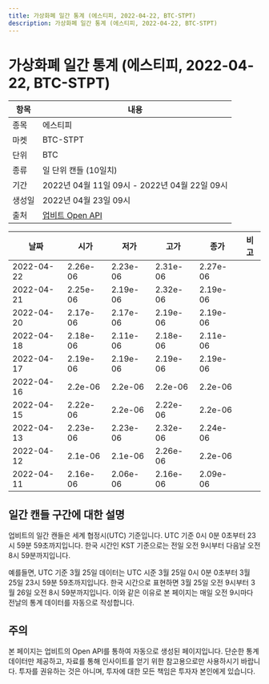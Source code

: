 ```yaml
---
title: 가상화폐 일간 통계 (에스티피, 2022-04-22, BTC-STPT)
description: 가상화폐 일간 통계 (에스티피, 2022-04-22, BTC-STPT)
---
```



가상화폐 일간 통계 (에스티피, 2022-04-22, BTC-STPT)
===

|항목|내용|
|--|--|
|종목|에스티피|
|마켓|BTC-STPT|
|단위|BTC|
|종류|일 단위 캔들 (10일치)|
|기간|2022년 04월 11일 09시 - 2022년 04월 22일 09시|
|생성일|2022년 04월 23일 09시|
|출처|[업비트 Open API](https://docs.upbit.com)|


|날짜|시가|저가|고가|종가|비고|
|--|--|--|--|--|--|
|2022-04-22|2.26e-06|2.23e-06|2.31e-06|2.27e-06|    |
|2022-04-21|2.25e-06|2.19e-06|2.32e-06|2.19e-06|    |
|2022-04-20|2.17e-06|2.17e-06|2.19e-06|2.19e-06|    |
|2022-04-18|2.18e-06|2.11e-06|2.18e-06|2.11e-06|    |
|2022-04-17|2.19e-06|2.19e-06|2.19e-06|2.19e-06|    |
|2022-04-16|2.2e-06|2.2e-06|2.2e-06|2.2e-06|    |
|2022-04-15|2.22e-06|2.2e-06|2.22e-06|2.2e-06|    |
|2022-04-13|2.23e-06|2.23e-06|2.32e-06|2.24e-06|    |
|2022-04-12|2.1e-06|2.1e-06|2.26e-06|2.2e-06|    |
|2022-04-11|2.16e-06|2.06e-06|2.16e-06|2.09e-06|    |


일간 캔들 구간에 대한 설명
---


업비트의 일간 캔들은 세계 협정시(UTC) 기준입니다. 
UTC 기준 0시 0분 0초부터 23시 59분 59초까지입니다. 
한국 시간인 KST 기준으로는 전일 오전 9시부터 다음날 오전 8시 59분까지입니다. 


예를들면, UTC 기준 3월 25일 데이터는 UTC 시준 3월 25일 0시 0분 0초부터 3월 25일 23시 59분 59초까지입니다. 
한국 시간으로 표현하면 3월 25일 오전 9시부터 3월 26일 오전 8시 59분까지입니다. 
이와 같은 이유로 본 페이지는 매일 오전 9시마다 전날의 통계 데이터를 자동으로 작성합니다. 


주의
---


본 페이지는 업비트의 Open API를 통하여 자동으로 생성된 페이지입니다. 
단순한 통계 데이터만 제공하고, 자료를 통해 인사이트를 얻기 위한 참고용으로만 사용하시기 바랍니다. 
투자를 권유하는 것은 아니며, 투자에 대한 모든 책임은 투자자 본인에게 있습니다. 

